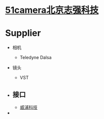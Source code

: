 # [51camera北京志强科技](http://51camera.com.cn/)

# Supplier

- 相机
   - Teledyne Dalsa 
- 镜头
   - VST

- 接口
   - 
   - [威浦科技](http://www.weipukeji.com/)
- 